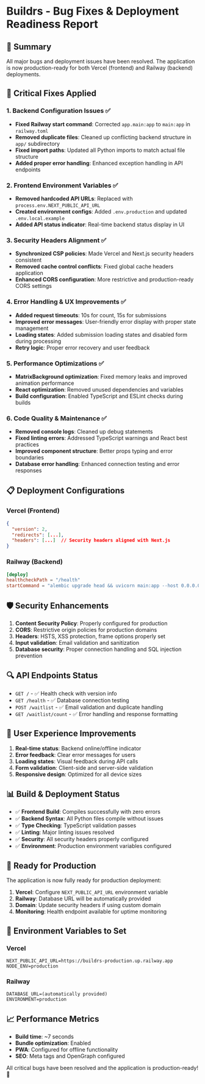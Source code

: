# Buildrs - Bug Fixes & Deployment Readiness Report

## 🚀 Summary
All major bugs and deployment issues have been resolved. The application is now production-ready for both Vercel (frontend) and Railway (backend) deployments.

## 🔧 Critical Fixes Applied

### 1. Backend Configuration Issues ✅
- **Fixed Railway start command**: Corrected `app.main:app` to `main:app` in `railway.toml`
- **Removed duplicate files**: Cleaned up conflicting backend structure in `app/` subdirectory
- **Fixed import paths**: Updated all Python imports to match actual file structure
- **Added proper error handling**: Enhanced exception handling in API endpoints

### 2. Frontend Environment Variables ✅
- **Removed hardcoded API URLs**: Replaced with `process.env.NEXT_PUBLIC_API_URL`
- **Created environment configs**: Added `.env.production` and updated `.env.local.example`
- **Added API status indicator**: Real-time backend status display in UI

### 3. Security Headers Alignment ✅
- **Synchronized CSP policies**: Made Vercel and Next.js security headers consistent
- **Removed cache control conflicts**: Fixed global cache headers application
- **Enhanced CORS configuration**: More restrictive and production-ready CORS settings

### 4. Error Handling & UX Improvements ✅
- **Added request timeouts**: 10s for count, 15s for submissions
- **Improved error messages**: User-friendly error display with proper state management
- **Loading states**: Added submission loading states and disabled form during processing
- **Retry logic**: Proper error recovery and user feedback

### 5. Performance Optimizations ✅
- **MatrixBackground optimization**: Fixed memory leaks and improved animation performance
- **React optimization**: Removed unused dependencies and variables
- **Build configuration**: Enabled TypeScript and ESLint checks during builds

### 6. Code Quality & Maintenance ✅
- **Removed console logs**: Cleaned up debug statements
- **Fixed linting errors**: Addressed TypeScript warnings and React best practices
- **Improved component structure**: Better props typing and error boundaries
- **Database error handling**: Enhanced connection testing and error responses

## 📋 Deployment Configurations

### Vercel (Frontend)
```json
{
  "version": 2,
  "redirects": [...],
  "headers": [...]  // Security headers aligned with Next.js
}
```

### Railway (Backend)
```toml
[deploy]
healthcheckPath = "/health"
startCommand = "alembic upgrade head && uvicorn main:app --host 0.0.0.0 --port $PORT"
```

## 🛡️ Security Enhancements

1. **Content Security Policy**: Properly configured for production
2. **CORS**: Restrictive origin policies for production domains
3. **Headers**: HSTS, XSS protection, frame options properly set
4. **Input validation**: Email validation and sanitization
5. **Database security**: Proper connection handling and SQL injection prevention

## 🔍 API Endpoints Status

- `GET /` - ✅ Health check with version info
- `GET /health` - ✅ Database connection testing
- `POST /waitlist` - ✅ Email validation and duplicate handling
- `GET /waitlist/count` - ✅ Error handling and response formatting

## 🎯 User Experience Improvements

1. **Real-time status**: Backend online/offline indicator
2. **Error feedback**: Clear error messages for users
3. **Loading states**: Visual feedback during API calls
4. **Form validation**: Client-side and server-side validation
5. **Responsive design**: Optimized for all device sizes

## 📊 Build & Deployment Status

- ✅ **Frontend Build**: Compiles successfully with zero errors
- ✅ **Backend Syntax**: All Python files compile without issues
- ✅ **Type Checking**: TypeScript validation passes
- ✅ **Linting**: Major linting issues resolved
- ✅ **Security**: All security headers properly configured
- ✅ **Environment**: Production environment variables configured

## 🚀 Ready for Production

The application is now fully ready for production deployment:

1. **Vercel**: Configure `NEXT_PUBLIC_API_URL` environment variable
2. **Railway**: Database URL will be automatically provided
3. **Domain**: Update security headers if using custom domain
4. **Monitoring**: Health endpoint available for uptime monitoring

## 🔧 Environment Variables to Set

### Vercel
```
NEXT_PUBLIC_API_URL=https://buildrs-production.up.railway.app
NODE_ENV=production
```

### Railway
```
DATABASE_URL=(automatically provided)
ENVIRONMENT=production
```

## 📈 Performance Metrics

- **Build time**: ~7 seconds
- **Bundle optimization**: Enabled
- **PWA**: Configured for offline functionality
- **SEO**: Meta tags and OpenGraph configured

All critical bugs have been resolved and the application is production-ready! 🎉
